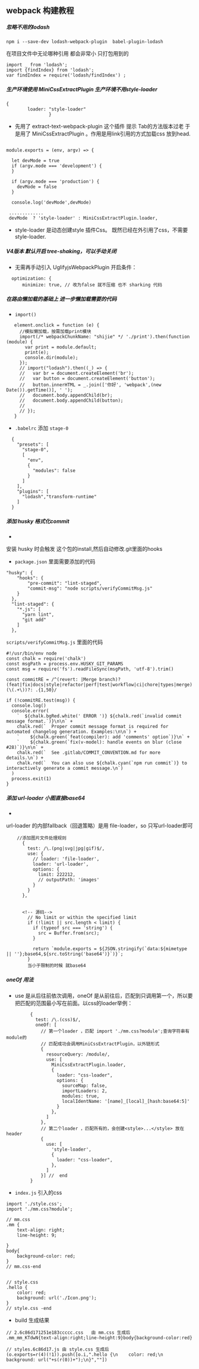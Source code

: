 ## webpack 构建教程

##### 忽略不用的lodash

```
npm i --save-dev lodash-webpack-plugin  babel-plugin-lodash
```

在项目文件中无论哪种引用 都会非常小 只打包用到的
```
import _ from 'lodash';
import {findIndex} from 'lodash';
var findIndex = require('lodash/findIndex') ;

```


##### 生产环境使用 MiniCssExtractPlugin 生产环境不用style-loader
```
{
        loader: "style-loader"
                }
```
*  先用了 extract-text-webpack-plugin 这个插件 提示 Tab的方法版本过老
于是用了 MiniCssExtractPlugin 。作用是用link引用的方式加载css 放到head.

```

module.exports = (env, argv) => {

  let devMode = true
  if (argv.mode === 'development') {
  }

  if (argv.mode === 'production') {
    devMode = false
  }

  console.log('devMode',devMode)

 .............
 devMode  ? 'style-loader' : MiniCssExtractPlugin.loader,

```

*  style-loader 是动态创建style 插件Css。 既然已经在外引用了css，不需要style-loader.


##### V4版本 默认开启 tree-shaking，可以手动关闭
*   无需再手动引入 UglifyjsWebpackPlugin
开启条件：
```
  optimization: {
      minimize: true, // 改为false 就不压缩 也不 sharking 代码
```

##### 在路由懒加载的基础上 进一步懒加载需要的代码
*   `import()`
```
   element.onclick = function (e) {
     //模拟懒加载，按需加载print模块
     import(/* webpackChunkName: "shijie" */ './print').then(function (module) {
       var print = module.default;
       print(e);
       console.dir(module);
     });
     // import("lodash").then((_) => {
     //   var br = document.createElement('br');
     //   var button = document.createElement('button');
     //   button.innerHTML = _.join(['你好', 'webpack',(new Date()).getTime()], ' ');
     //   document.body.appendChild(br);
     //   document.body.appendChild(button);
     //
     // });
   }
```

*   `.babelrc` 添加 `stage-0`
```
  {
    "presets": [
      "stage-0",
      [
        "env",
        {
          "modules": false
        }
      ]
    ],
    "plugins": [
      "lodash","transform-runtime"
    ]
  }
```

##### 添加 husky 格式化commit
*
安装 husky 时会触发 这个包的install,然后自动修改.git里面的hooks
*   `package.json` 里面需要添加的代码
```
"husky": {
    "hooks": {
        "pre-commit": "lint-staged",
        "commit-msg": "node scripts/verifyCommitMsg.js"
    }
  },
  "lint-staged": {
    "*.js": [
      "yarn lint",
      "git add"
    ]
  },
```
`scripts/verifyCommitMsg.js` 里面的代码
```
#!/usr/bin/env node
const chalk = require('chalk')
const msgPath = process.env.HUSKY_GIT_PARAMS
const msg = require('fs').readFileSync(msgPath, 'utf-8').trim()

const commitRE = /^(revert: |Merge branch)?(feat|fix|docs|style|refactor|perf|test|workflow|ci|chore|types|merge)(\(.+\))?: .{1,50}/

if (!commitRE.test(msg)) {
  console.log()
  console.error(
    `  ${chalk.bgRed.white(' ERROR ')} ${chalk.red(`invalid commit message format.`)}\n\n` +
    chalk.red(`  Proper commit message format is required for automated changelog generation. Examples:\n\n`) +
    `    ${chalk.green(`feat(compiler): add 'comments' option`)}\n` +
    `    ${chalk.green(`fix(v-model): handle events on blur (close #28)`)}\n\n` +
    chalk.red(`  See .gitlab/COMMIT_CONVENTION.md for more details.\n`) +
    chalk.red(`  You can also use ${chalk.cyan(`npm run commit`)} to interactively generate a commit message.\n`)
  )
  process.exit(1)
}
```

##### 添加 url-loader 小图直接base64
*
url-loader 的内部fallback（回退策略）是用 file-loader，so 只写url-loader即可
```
    //添加图片文件处理规则
      {
        test: /\.(png|svg|jpg|gif)$/,
        use: {
          // loader: 'file-loader',
          loader: 'url-loader',
          options: {
            limit: 222212,
            // outputPath: 'images'
          }
        }
      },


      <!-- 源码-->
        // No limit or within the specified limit
        if (!limit || src.length < limit) {
          if (typeof src === 'string') {
            src = Buffer.from(src);
          }

          return `module.exports = ${JSON.stringify(`data:${mimetype || ''};base64,${src.toString('base64')}`)}`;
        }
        当小于限制的时候 就base64
```

##### oneOf 用法
* use 是从后往前依次调用，oneOf 是从前往后，匹配到只调用第一个，所以要把匹配的范围最小写在前面。以css的loader举例：
```
         {
           test: /\.(css)$/,
           oneOf: [
             // 第一个loader ，匹配 import './mm.css?module';查询字符串有module的
             // 匹配成功会调用MiniCssExtractPlugin，以外链形式
             {
               resourceQuery: /module/,
               use: [
                 MiniCssExtractPlugin.loader,
                 {
                   loader: "css-loader",
                   options: {
                     sourceMap: false,
                     importLoaders: 2,
                     modules: true,
                     localIdentName: '[name]_[local]_[hash:base64:5]'
                   }
                 },
               ]
             },
             // 第二个loader ，匹配所有的，会创建<style>...</style> 放在header
             {
               use: [
                 'style-loader',
                 {
                   loader: "css-loader",
                 },
               ]
             }] //  end
         }
```
* `index.js` 引入的css
```
import './style.css';
import './mm.css?module';

// mm.css
.mm {
    text-align: right;
    line-height: 9;

}
body{
    background-color: red;
}
// mm.css-end


// style.css
.hello {
    color: red;
    background: url('./Icon.png');
}
// style.css -end
```

* build 生成结果
```
// 2.6c86d171251e183ccccc.css   由 mm.css 生成后
.mm_mm_KTdwN{text-align:right;line-height:9}body{background-color:red}

// styles.6c86d17.js 由 style.css 生成后
(o.exports=r(4)(!1)).push([o.i,".hello {\n    color: red;\n    background: url("+s(r(0))+");\n}",""])

```
